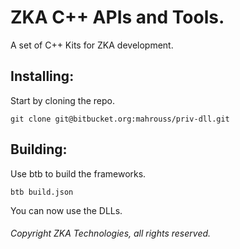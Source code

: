 # ZKA C++ APIs and Tools.

A set of C++ Kits for ZKA development.

## Installing:

Start by cloning the repo.

```
git clone git@bitbucket.org:mahrouss/priv-dll.git
```

## Building:

Use btb to build the frameworks.

```
btb build.json
```

You can now use the DLLs.

###### Copyright ZKA Technologies, all rights reserved.
